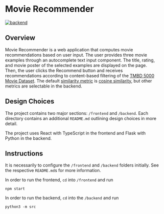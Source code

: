 # Movie Recommender

[![backend](https://github.com/csirianni/movie-recommender/actions/workflows/backend.yml/badge.svg)](https://github.com/csirianni/movie-recommender/actions/workflows/backend.yml)

## Overview

Movie Recommender is a web application that computes movie recommendations based on user input. The user provides three movie examples through an autocomplete text input component. The title, rating, and movie poster of the selected examples are displayed on the page. Then, the user clicks the Recommend button and receives recommendations according to content-based filtering of the [TMBD 5000 Movie Dataset](https://www.kaggle.com/tmdb/tmdb-movie-metadata?select=tmdb_5000_movies.csv). The default [similarity metric](https://en.wikipedia.org/wiki/Similarity_measure) is [cosine similarity](https://en.wikipedia.org/wiki/Cosine_similarity), but other metrics are selectable in the backend.

## Design Choices

The project contains two major sections: `/frontend` and `/backend`. Each directory contains an additional `README.md` outlining design choices in more detail.

The project uses React with TypeScript in the frontend and Flask with Python in the backend.

## Instructions

It is necessarily to configure the `/frontend` and `/backend` folders initially. See the respective `README.md`s for more information.

In order to run the frontend, `cd` into `/frontend` and run

```console
npm start
```

In order to run the backend, `cd` into the `/backend` and run

```console
python3 -m src
```

